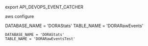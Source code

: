 

export API_DEVOPS_EVENT_CATCHER

aws configure

DATABASE_NAME = 'DORAStats'
    TABLE_NAME = 'DORARawEvents'

    DATABASE_NAME = 'DORAStats'
    TABLE_NAME = 'DORARawEventsTest'